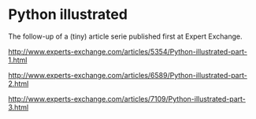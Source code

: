 # Python illustrated

The follow-up of a (tiny) article serie published first at Expert Exchange.

http://www.experts-exchange.com/articles/5354/Python-illustrated-part-1.html

http://www.experts-exchange.com/articles/6589/Python-illustrated-part-2.html

http://www.experts-exchange.com/articles/7109/Python-illustrated-part-3.html
